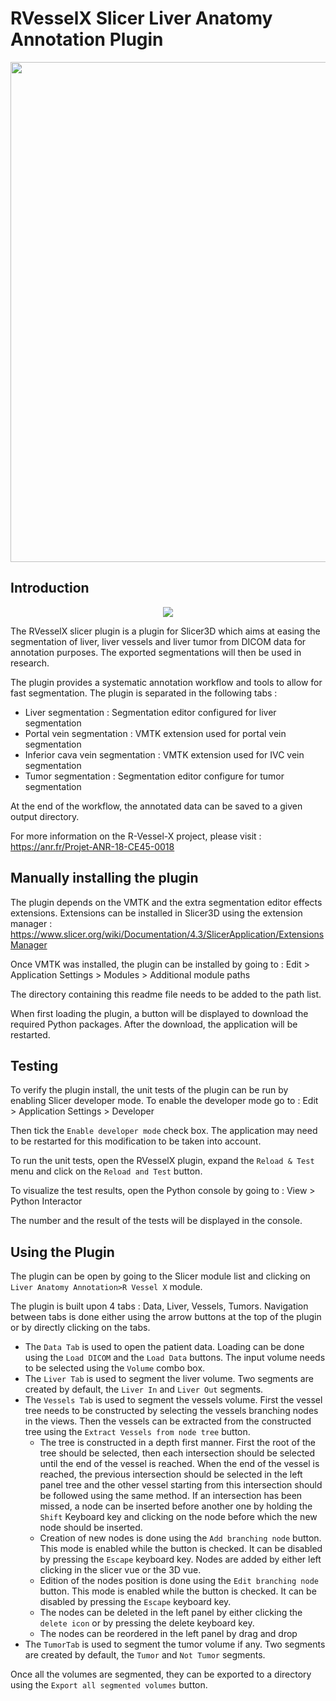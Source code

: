 # RVesselX Slicer Liver Anatomy Annotation Plugin
<img src="https://github.com/R-Vessel-X/SlicerLiverAnatomyAnnotation/raw/main/Screenshots/1.png" width="800"/>

## Introduction
<div style="text-align:center">
<img class="center" src="https://github.com/R-Vessel-X/SlicerLiverAnatomyAnnotation/raw/main/RVesselX/Resources/Icons/RVesselX.png"/>
</div>

The RVesselX slicer plugin is a plugin for Slicer3D which aims at easing the segmentation of liver, liver vessels and liver tumor from DICOM data for annotation purposes. 
The exported segmentations will then be used in research.

The plugin provides a systematic annotation workflow and tools to allow for fast segmentation.
The plugin is separated in the following tabs : 
* Liver segmentation : Segmentation editor configured for liver segmentation
* Portal vein segmentation : VMTK extension used for portal vein segmentation
* Inferior cava vein segmentation : VMTK extension used for IVC vein segmentation
* Tumor segmentation : Segmentation editor configure for tumor segmentation

At the end of the workflow, the annotated data can be saved to a given output directory.

For more information on the R-Vessel-X project, please visit :  
https://anr.fr/Projet-ANR-18-CE45-0018

## Manually installing the plugin

The plugin depends on the VMTK and the extra segmentation editor effects extensions. Extensions can be installed in Slicer3D using the extension manager :
https://www.slicer.org/wiki/Documentation/4.3/SlicerApplication/ExtensionsManager

Once VMTK was installed, the plugin can be installed by going to : 
Edit > Application Settings > Modules > Additional module paths

The directory containing this readme file needs to be added to the path list.

When first loading the plugin, a button will be displayed to download the required Python packages.
After the download, the application will be restarted.

## Testing

To verify the plugin install, the unit tests of the plugin can be run by enabling Slicer developer mode.
To enable the developer mode go to : 
Edit > Application Settings > Developer 

Then tick the `Enable developer mode` check box. The application may need to be restarted for this modification to be taken into account.

To run the unit tests, open the RVesselX plugin, expand the `Reload & Test` menu and click on the `Reload and Test` button. 

To visualize the test results, open the Python console by going to :
View > Python Interactor

The number and the result of the tests will be displayed in the console.

## Using the Plugin

The plugin can be open by going to the Slicer module list and clicking on `Liver Anatomy Annotation>R Vessel X` module.

The plugin is built upon 4 tabs : Data, Liver, Vessels, Tumors.
Navigation between tabs is done either using the arrow buttons at the top of the plugin or by directly clicking on the tabs.

* The `Data Tab` is used to open the patient data. Loading can be done using the `Load DICOM` and the `Load Data` buttons. The input volume needs to be selected using the `Volume` combo box.
* The `Liver Tab` is used to segment the liver volume. Two segments are created by default, the `Liver In` and `Liver Out` segments.
* The `Vessels Tab` is used to segment the vessels volume. First the vessel tree needs to be constructed by selecting the vessels branching nodes in the views. Then the vessels can be extracted from the constructed tree using the `Extract Vessels from node tree` button.
	* The tree is constructed in a depth first manner. First the root of the tree should be selected, then each intersection should be selected until the end of the vessel is reached.
When the end of the vessel is reached, the previous intersection should be selected in the left panel tree and the other vessel starting from this intersection should be followed using the same method.
If an intersection has been missed, a node can be inserted before another one by holding the `Shift` Keyboard key and clicking on the node before which the new node should be inserted.
	*  Creation of new nodes is done using the `Add branching node` button. This mode is enabled while the button is checked. It can be disabled by pressing the `Escape` keyboard key.
Nodes are added by either left clicking in the slicer vue or the 3D vue.
	* Edition of the nodes position is done using the `Edit branching node` button. This mode is enabled while the button is checked. It can be disabled by pressing the `Escape` keyboard key.
	* The nodes can be deleted in the left panel by either clicking the `delete icon` or by pressing the delete keyboard key.
	* The nodes can be reordered in the left panel by drag and drop
* The `TumorTab` is used to segment the tumor volume if any. Two segments are created by default, the `Tumor` and `Not Tumor` segments.

Once all the volumes are segmented, they can be exported to a directory using the `Export all segmented volumes` button.